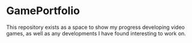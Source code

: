# GamePortfolio

This repository exists as a space to show my progress developing video games, as well as any developments I have found interesting to work on.
